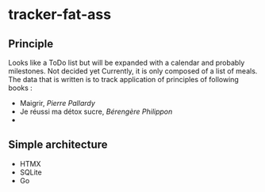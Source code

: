 # tracker-fat-ass

## Principle
Looks like a ToDo list but will be expanded with a calendar and probably milestones. Not decided yet
Currently, it is only composed of a list of meals. The data that is written is to track application of principles of following books : 
- Maigrir, *Pierre Pallardy*
- Je réussi ma détox sucre, *Bérengère Philippon*
- 
## Simple architecture
- HTMX
- SQLite
- Go
